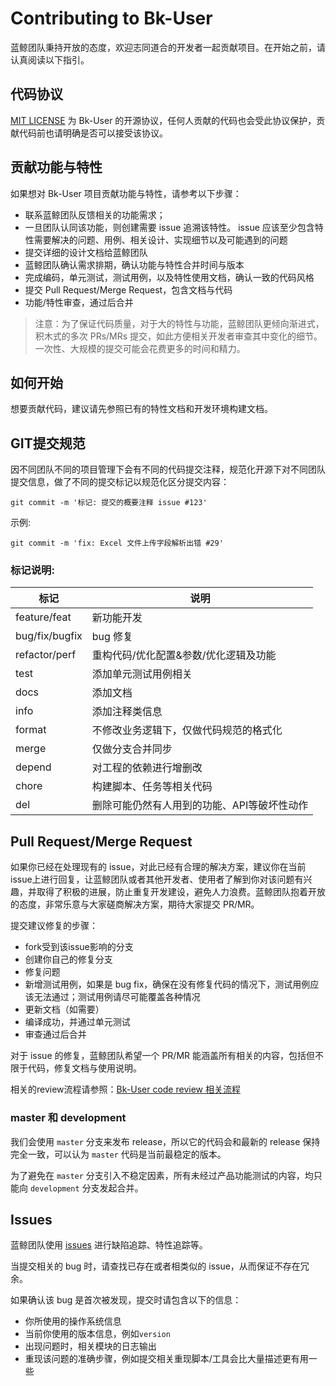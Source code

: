 # Contributing to Bk-User

蓝鲸团队秉持开放的态度，欢迎志同道合的开发者一起贡献项目。在开始之前，请认真阅读以下指引。

## 代码协议

[MIT LICENSE](../LICENSE) 为 Bk-User 的开源协议，任何人贡献的代码也会受此协议保护，贡献代码前也请明确是否可以接受该协议。

## 贡献功能与特性

如果想对 Bk-User 项目贡献功能与特性，请参考以下步骤：

* 联系蓝鲸团队反馈相关的功能需求；
* 一旦团队认同该功能，则创建需要 issue 追溯该特性。 issue 应该至少包含特性需要解决的问题、用例、相关设计、实现细节以及可能遇到的问题
* 提交详细的设计文档给蓝鲸团队
* 蓝鲸团队确认需求排期，确认功能与特性合并时间与版本
* 完成编码，单元测试，测试用例，以及特性使用文档，确认一致的代码风格
* 提交 Pull Request/Merge Request，包含文档与代码
* 功能/特性审查，通过后合并

> 注意：为了保证代码质量，对于大的特性与功能，蓝鲸团队更倾向渐进式，积木式的多次 PRs/MRs 提交，如此方便相关开发者审查其中变化的细节。一次性、大规模的提交可能会花费更多的时间和精力。

## 如何开始

想要贡献代码，建议请先参照已有的特性文档和开发环境构建文档。

## GIT提交规范

因不同团队不同的项目管理下会有不同的代码提交注释，规范化开源下对不同团队提交信息，做了不同的提交标记以规范化区分提交内容：

```
git commit -m '标记: 提交的概要注释 issue #123'
```

示例:

```shell
git commit -m 'fix: Excel 文件上传字段解析出错 #29'
```

### 标记说明:

| 标记     | 说明                                   |
| -------- | -------------------------------------- |
| feature/feat  | 新功能开发                             |
| bug/fix/bugfix   | bug 修复                                |
| refactor/perf | 重构代码/优化配置&参数/优化逻辑及功能 |
| test     | 添加单元测试用例相关                   |
| docs     | 添加文档                               |
| info     | 添加注释类信息                         |
| format   | 不修改业务逻辑下，仅做代码规范的格式化 |
| merge    | 仅做分支合并同步                       |
| depend   | 对工程的依赖进行增删改                 |
| chore    | 构建脚本、任务等相关代码                 |
| del    | 删除可能仍然有人用到的功能、API等破坏性动作               |


## Pull Request/Merge Request

如果你已经在处理现有的 issue，对此已经有合理的解决方案，建议你在当前issue上进行回复，让蓝鲸团队或者其他开发者、使用者了解到你对该问题有兴趣，并取得了积极的进展，防止重复开发建设，避免人力浪费。蓝鲸团队抱着开放的态度，非常乐意与大家磋商解决方案，期待大家提交 PR/MR。

提交建议修复的步骤：

* fork受到该issue影响的分支
* 创建你自己的修复分支
* 修复问题
* 新增测试用例，如果是 bug fix，确保在没有修复代码的情况下，测试用例应该无法通过；测试用例请尽可能覆盖各种情况
* 更新文档（如需要）
* 编译成功，并通过单元测试
* 审查通过后合并

对于 issue 的修复，蓝鲸团队希望一个 PR/MR 能涵盖所有相关的内容，包括但不限于代码，修复文档与使用说明。

相关的review流程请参照：[Bk-User code review 相关流程](specification/review.md)

### master 和 development

我们会使用 `master` 分支来发布 release，所以它的代码会和最新的 release 保持完全一致，可以认为 `master` 代码是当前最稳定的版本。

为了避免在 `master` 分支引入不稳定因素，所有未经过产品功能测试的内容，均只能向 `development` 分支发起合并。

## Issues

蓝鲸团队使用 [issues](https://github.com/TencentBlueKing/bk-user/issues) 进行缺陷追踪、特性追踪等。

当提交相关的 bug 时，请查找已存在或者相类似的 issue，从而保证不存在冗余。

如果确认该 bug 是首次被发现，提交时请包含以下的信息：

* 你所使用的操作系统信息
* 当前你使用的版本信息，例如`version`
* 出现问题时，相关模块的日志输出
* 重现该问题的准确步骤，例如提交相关重现脚本/工具会比大量描述更有用一些
